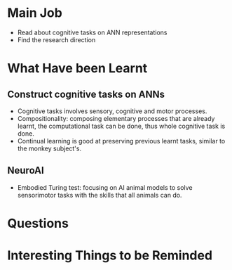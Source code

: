 # Main Job
- Read about cognitive tasks on ANN representations
- Find the research direction

# What Have been Learnt
## Construct cognitive tasks on ANNs 
- Cognitive tasks involves sensory, cognitive and motor processes.
- Compositionality: composing elementary processes that are already learnt, the computational task can be done, thus whole cognitive task is done.
- Continual learning is good at preserving previous learnt tasks, similar to the monkey subject's.
## NeuroAI
- Embodied Turing test: focusing on AI animal models to solve sensorimotor tasks with the skills that all animals can do.

# Questions


# Interesting Things to be Reminded



[^1]:footnote here.
